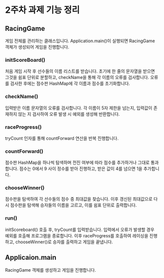 # 2주차 과제 기능 정리

## RacingGame
게임 전체를 관리하는 클래스입니다. Application.main()이 실행되면 RacingGame 객체가 생성되어 게임을 진행합니다.

### initScoreBoard()
처음 게임 시작 후 선수들의 이름 리스트를 받습니다. 초기에 한 줄의 문자열을 받으면 그것을 쉼표 단위로 분할하고, checkName을 통해 각 이름의 오류를 검사합니다.
오류를 검사한 후에는 점수판 HashMap에 각 이름과 점수를 초기화합니다.

### checkName()
입력받은 이름 문자열의 오류를 검사합니다. 각 이름이 5자 제한을 넘는지, 입력값이 존재하지 않는 지 검사하여 오류 발생 시 예외를 생성해 반환합니다.

### raceProgress()
tryCount 인자를 통해 countForward 연산을 반복 진행합니다.

### countForward()
점수판 HashMap을 하나씩 탐색하며 전진 여부에 따라 점수를 추가하거나 그대로 통과합니다.
점수는 0에서 9 사이 정수를 받아 진행하고, 받은 값이 4를 넘으면 1을 추가합니다.

### chooseWinner()
점수판을 탐색하여 각 선수들의 점수 중 최대값을 찾습니다.
이후 갱신된 최대값으로 다시 점수판을 탐색해 승자들의 이름을 고르고, 이를 쉼표 단위로 출력합니다.

### run()
initScoreboard() 호출 후, tryCount를 입력받습니다. 입력에서 오류가 발생할 경우 예외를 호출해 프로그램을 종료합니다.
이후 raceProgress를 호출하여 레이싱을 진행하고, chooseWinner()로 승자를 출력하고 게임을 끝냅니다.

## Applicaion.main
RacingGame 객체를 생성하고 게임을 진행합니다.